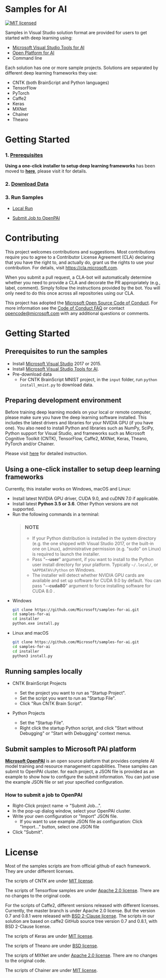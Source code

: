 # Samples for AI

[![MIT licensed](https://img.shields.io/badge/license-MIT-yellow.svg)](https://github.com/Microsoft/samples-for-ai/blob/master/LICENSE)

Samples in Visual Studio solution format are provided for users to get started with deep learning using:
- [Microsoft Visual Studio Tools for AI](https://github.com/Microsoft/vs-tools-for-ai)
- [Open Platform for AI](https://github.com/Microsoft/pai)
- Command line

Each solution has one or more sample projects.
Solutions are separated by different deep learning frameworks they use:
- CNTK (both BrainScript and Python languages)
- TensorFlow
- PyTorch
- Caffe2
- Keras
- MXNet
- Chainer
- Theano


# Getting Started

### 1. [Prerequisites](./docs/prerequisites.md)
   **Using a one-click installer to setup deep learning frameworks** has been moved to [**here**](./docs/prerequisites.md#Using_a_one-click_installer_to_setup_deep_learning_frameworks), please visit it for details.

### 2. [Download Data](./docs/download_data.md)

### 3. Run Samples

   - [Local Run](./docs/local_run.md)

   - [Submit Job to OpenPAI](./docs/submit_job_to_pai.md)


# Contributing

This project welcomes contributions and suggestions. Most contributions require you to
agree to a Contributor License Agreement (CLA) declaring that you have the right to,
and actually do, grant us the rights to use your contribution. For details, visit
https://cla.microsoft.com.

When you submit a pull request, a CLA-bot will automatically determine whether you need
to provide a CLA and decorate the PR appropriately (e.g., label, comment). Simply follow the
instructions provided by the bot. You will only need to do this once across all repositories using our CLA.

This project has adopted the [Microsoft Open Source Code of Conduct](https://opensource.microsoft.com/codeofconduct/).
For more information see the [Code of Conduct FAQ](https://opensource.microsoft.com/codeofconduct/faq/)
or contact [opencode@microsoft.com](mailto:opencode@microsoft.com) with any additional questions or comments.


# Getting Started

## Prerequisites to run the samples
- Install [Microsoft Visual Studio](https://www.visualstudio.com/) 2017 or 2015.
- Install [Microsoft Visual Studio Tools for AI](https://github.com/Microsoft/vs-tools-for-ai).
- Pre-download data
    - For CNTK BrainScript MNIST project, in the `input` folder, run `python install_mnist.py` to download data.

## Preparing development environment
Before training deep learning models on your local or remote computer, please make sure you have the deep learning software installed.
This includes the latest drivers and libraries for your NVIDIA GPU (if you have one). You also need to install Python and libraries such as NumPy, SciPy, Python support for Visual Studio, and frameworks such as Microsoft Cognitive Toolkit (CNTK), TensorFlow, Caffe2, MXNet, Keras, Theano, PyTorch and/or Chainer.

Please visit [here](https://github.com/Microsoft/vs-tools-for-ai/blob/master/docs/prepare-localmachine.md) for detailed instruction.

## Using a one-click installer to setup deep learning frameworks

Currently, this installer works on Windows, macOS and Linux:

- Install latest NVIDIA GPU driver, CUDA 9.0, and cuDNN 7.0 if applicable.
- Install latest **Python 3.5 or 3.6**. Other Python versions are not supported.
- Run the following commands in a terminal:
    > ### NOTE
    >
    > - If your Python distribution is installed in the system directory (e.g. the one shipped with Visual Studio 2017, or the built-in one on Linux), administrative permission (e.g. "sudo" on Linux) is required to launch the installer.
    > - Pass "**--user**" argument, if you want to install to the Python user install directory for your platform. Typically `~/.local/`, or `%APPDATA%\Python` on Windows.
    > - The installer will detect whether NVIDIA GPU cards are available and set up software for CUDA 9.0 by default. You can pass "**--cuda80**" argument to force installing software for CUDA 8.0 .
- Windows
    ```bash
    git clone https://github.com/Microsoft/samples-for-ai.git
    cd samples-for-ai
    cd installer
    python.exe install.py
    ```
- Linux and macOS
    ```bash
    git clone https://github.com/Microsoft/samples-for-ai.git
    cd samples-for-ai
    cd installer
    python3 install.py
    ```

## Running samples locally

- CNTK BrainScript Projects
    - Set the project you want to run as "Startup Project".
    - Set the script you want to run as "Startup File".
    - Click "Run CNTK Brain Script".

- Python Projects
    - Set the "Startup File".
    - Right click the startup Python script, and click "Start without Debugging" or "Start with Debugging" context menus.


## Submit samples to Microsoft PAI platform

[**Microsoft OpenPAI**](https://github.com/Microsoft/pai) is an open source platform that provides complete AI model training and resource management capabilities. These samples can submit to OpenPAI cluster. for each project, a JSON file is provided as an example to show how to configure the submit information. You can just use the example JSON file or set your specified configuration.

### How to submit a job to OpenPAI

- Right-Click project name -> "Submit Job...".
- In the pop-up dialog window, select your OpenPAI cluster.
- Write your own configuration or "Import" JSON file.
    - If you want to use example JSON file as configuration: Click "Import..." button, select one JSON file
- Click "Submit".

# License

Most of the samples scripts are from official github of each framework. They are under different licenses.


The scripts of CNTK are under [MIT license](https://en.wikipedia.org/wiki/MIT_License).

The scripts of Tensorflow samples are under [Apache 2.0 license](https://en.wikipedia.org/wiki/Apache_License#Version_2.0).
There are no changes to the original code.

For the scripts of Caffe2, different versions released with different licenses.
Currently, the master branch is under Apache 2.0 license. But the version 0.7 and 0.8.1 were released with [BSD 2-Clause license](https://github.com/caffe2/caffe2/tree/v0.8.1).
The scripts in our solution are based on caffe2 GitHub source tree version 0.7 and 0.8.1, with BSD 2-Clause license.

The scripts of Keras are under [MIT license](https://github.com/fchollet/keras/blob/master/LICENSE).

The scripts of Theano are under [BSD license](https://en.wikipedia.org/wiki/BSD_licenses).

The scripts of MXNet are under [Apache 2.0 license](https://en.wikipedia.org/wiki/Apache_License#Version_2.0).
There are no changes to the original code.

The scripts of Chainer are under [MIT license](https://github.com/chainer/chainer/blob/master/LICENSE).
